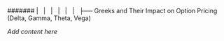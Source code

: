 ####### |   |   |   |   |   |   ├── Greeks and Their Impact on Option Pricing (Delta, Gamma, Theta, Vega)

*Add content here*